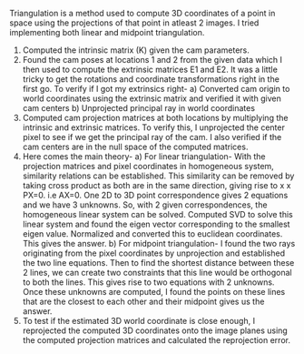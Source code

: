 Triangulation is a method used to compute 3D coordinates of a point in space using the projections of that point in atleast 2 images. I tried implementing both linear and midpoint triangulation.

1. Computed the intrinsic matrix (K) given the cam parameters.
2. Found the cam poses at locations 1 and 2 from the given data which I then used to compute the extrinsic matrices E1 and E2. 
   It was a little tricky to get the rotations and coordinate transformations right in the first go. To verify if I got my extrinsics right- 
    a) Converted cam origin to world coordinates using the extrinsic matrix and verified it with given cam centers
    b) Unprojected principal ray in world coordinates
3. Computed cam projection matrices at both locations by multiplying the intrinsic and extrinsic matrices. To verify this, I unprojected the center pixel 
   to see if we get the principal ray of the cam. I also verified if the cam centers are in the null space of the computed matrices.
4. Here comes the main theory- 
    a) For linear triangulation- With the projection matrices and pixel coordinates in homogeneous system, similarity relations can be established. 
       This similarity can be removed by taking cross product as both are in the same direction, giving rise to x x PX=0. i.e AX=0. 
       One 2D to 3D point correspondence gives 2 equations and we have 3 unknowns. So, with 2 given correspondences, the homogeneous linear system can be solved. 
       Computed SVD to solve this linear system and found the eigen vector corresponding to the smallest eigen value. 
       Normalized and converted this to euclidean coordinates. This gives the answer.
    b) For midpoint triangulation- I found the two rays originating from the pixel coordinates by unprojection and established the two line equations. 
       Then to find the shortest distance between these 2 lines, we can create two constraints that this line would be orthogonal to both the lines. 
       This gives rise to two equations with 2 unknowns. Once these unknowns are computed, I found the points on these lines that are the closest to each other 
       and their midpoint gives us the answer.
5. To test if the estimated 3D world coordinate is close enough, I reprojected the computed 3D coordinates onto the image planes using the computed projection 
   matrices and calculated the reprojection error.